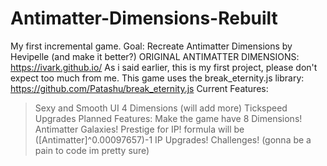 # Antimatter-Dimensions-Rebuilt
My first incremental game. Goal: Recreate Antimatter Dimensions by Hevipelle (and make it better?)
ORIGINAL ANTIMATTER DIMENSIONS:
https://ivark.github.io/
As i said earlier, this is my first project, please don't expect too much from me.
This game uses the break_eternity.js library: https://github.com/Patashu/break_eternity.js
Current Features:
>Sexy and Smooth UI
>4 Dimensions (will add more)
>Tickspeed Upgrades
Planned Features:
>Make the game have 8 Dimensions!
>Antimatter Galaxies!
>Prestige for IP! formula will be ([Antimatter]^0.00097657)-1
>IP Upgrades!
>Challenges! (gonna be a pain to code im pretty sure)
